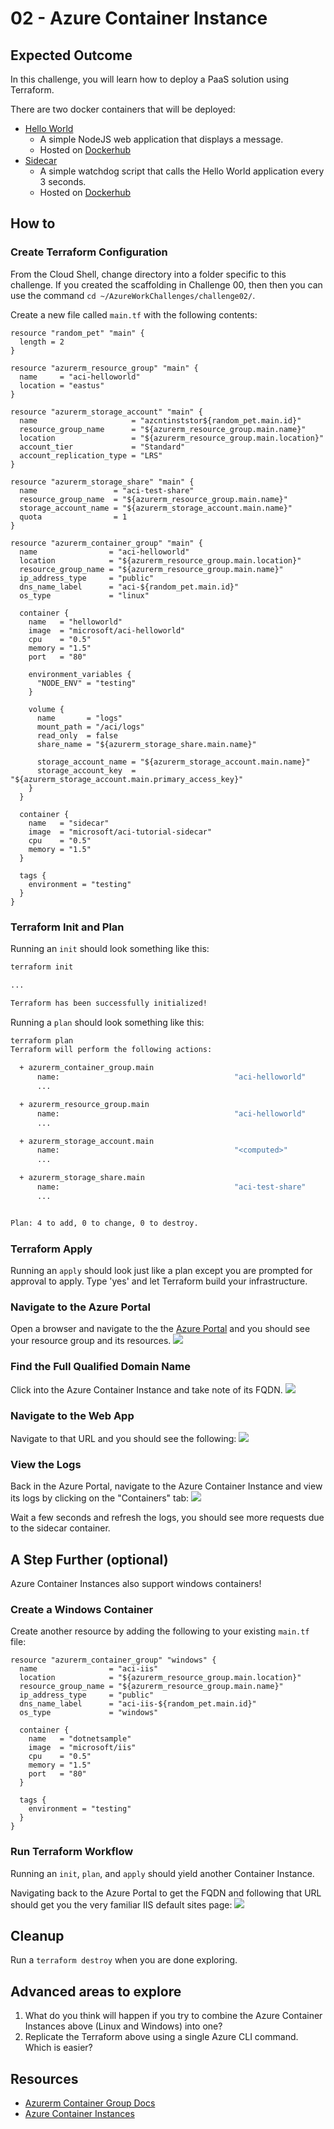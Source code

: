 # 02 - Azure Container Instance

## Expected Outcome

In this challenge, you will learn how to deploy a PaaS solution using Terraform.

There are two docker containers that will be deployed:

- [Hello World](https://github.com/Azure-Samples/aci-helloworld)
    - A simple NodeJS web application that displays a message.
    - Hosted on [Dockerhub](https://hub.docker.com/r/microsoft/aci-helloworld/)
- [Sidecar](https://github.com/Azure-Samples/aci-tutorial-sidecar) 
    - A simple watchdog script that calls the Hello World application every 3 seconds.
    - Hosted on [Dockerhub](https://hub.docker.com/r/microsoft/aci-tutorial-sidecar/)

## How to

### Create Terraform Configuration

From the Cloud Shell, change directory into a folder specific to this challenge. If you created the scaffolding in Challenge 00, then then you can use the command `cd ~/AzureWorkChallenges/challenge02/`.

Create a new file called `main.tf` with the following contents:

```hcl
resource "random_pet" "main" {
  length = 2
}

resource "azurerm_resource_group" "main" {
  name     = "aci-helloworld"
  location = "eastus"
}

resource "azurerm_storage_account" "main" {
  name                     = "azcntinststor${random_pet.main.id}"
  resource_group_name      = "${azurerm_resource_group.main.name}"
  location                 = "${azurerm_resource_group.main.location}"
  account_tier             = "Standard"
  account_replication_type = "LRS"
}

resource "azurerm_storage_share" "main" {
  name                 = "aci-test-share"
  resource_group_name  = "${azurerm_resource_group.main.name}"
  storage_account_name = "${azurerm_storage_account.main.name}"
  quota                = 1
}

resource "azurerm_container_group" "main" {
  name                = "aci-helloworld"
  location            = "${azurerm_resource_group.main.location}"
  resource_group_name = "${azurerm_resource_group.main.name}"
  ip_address_type     = "public"
  dns_name_label      = "aci-${random_pet.main.id}"
  os_type             = "linux"

  container {
    name   = "helloworld"
    image  = "microsoft/aci-helloworld"
    cpu    = "0.5"
    memory = "1.5"
    port   = "80"

    environment_variables {
      "NODE_ENV" = "testing"
    }

    volume {
      name       = "logs"
      mount_path = "/aci/logs"
      read_only  = false
      share_name = "${azurerm_storage_share.main.name}"

      storage_account_name = "${azurerm_storage_account.main.name}"
      storage_account_key  = "${azurerm_storage_account.main.primary_access_key}"
    }
  }

  container {
    name   = "sidecar"
    image  = "microsoft/aci-tutorial-sidecar"
    cpu    = "0.5"
    memory = "1.5"
  }

  tags {
    environment = "testing"
  }
}
```

### Terraform Init and Plan

Running an `init` should look something like this:

```sh
terraform init

...

Terraform has been successfully initialized!
```

Running a `plan` should look something like this:

```sh
terraform plan
Terraform will perform the following actions:

  + azurerm_container_group.main
      name:                                       "aci-helloworld"
      ...

  + azurerm_resource_group.main
      name:                                       "aci-helloworld"
      ...

  + azurerm_storage_account.main
      name:                                       "<computed>"
      ...

  + azurerm_storage_share.main
      name:                                       "aci-test-share"
      ...


Plan: 4 to add, 0 to change, 0 to destroy.
```

### Terraform Apply

Running an `apply` should look just like a plan except you are prompted for approval to apply.
Type 'yes' and let Terraform build your infrastructure.

### Navigate to the Azure Portal

Open a browser and navigate to the the [Azure Portal](https://portal.azure.com) and you should see your resource group and its resources.
![](../../img/2018-05-07-18-08-30.png)

### Find the Full Qualified Domain Name

Click into the Azure Container Instance and take note of its FQDN.
![](../../img/2018-05-07-18-11-33.png)

### Navigate to the Web App

Navigate to that URL and you should see the following:
![](../../img/2018-05-07-18-13-28.png)

### View the Logs
Back in the Azure Portal, navigate to the Azure Container Instance and view its logs by clicking on the "Containers" tab:
![](../../img/2018-05-07-18-20-56.png)

Wait a few seconds and refresh the logs, you should see more requests due to the sidecar container.

## A Step Further (optional)

Azure Container Instances also support windows containers!

### Create a Windows Container

Create another resource by adding the following to your existing `main.tf` file:

```hcl
resource "azurerm_container_group" "windows" {
  name                = "aci-iis"
  location            = "${azurerm_resource_group.main.location}"
  resource_group_name = "${azurerm_resource_group.main.name}"
  ip_address_type     = "public"
  dns_name_label      = "aci-iis-${random_pet.main.id}"
  os_type             = "windows"

  container {
    name   = "dotnetsample"
    image  = "microsoft/iis"
    cpu    = "0.5"
    memory = "1.5"
    port   = "80"
  }

  tags {
    environment = "testing"
  }
}
```

### Run Terraform Workflow

Running an `init`, `plan`, and `apply` should yield another Container Instance.

Navigating back to the Azure Portal to get the FQDN and following that URL should get you the very familiar IIS default sites page:
![](../../img/2018-05-07-18-29-10.png)

## Cleanup

Run a `terraform destroy` when you are done exploring.

## Advanced areas to explore

1. What do you think will happen if you try to combine the Azure Container Instances above (Linux and Windows) into one?
2. Replicate the Terraform above using a single Azure CLI command. Which is easier?

## Resources

- [Azurerm Container Group Docs](https://www.terraform.io/docs/providers/azurerm/r/container_group.html)
- [Azure Container Instances](https://azure.microsoft.com/en-us/services/container-instances)
